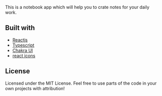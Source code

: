 This is a notebook app which will help you to crate notes for your daily work.


## Built with

- [Reactjs](https://reactjs.org/)
- [Typescript](https://www.typescriptlang.org/)
- [Chakra UI](https://chakra-ui.com)
- [react icons](https://react-icons.github.io/react-icons/)

## License

Licensed under the MIT License. Feel free to use parts of the code in your own projects with attribution!
